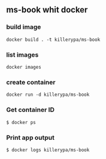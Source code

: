 ## ms-book whit docker

### build image
`docker build . -t killerypa/ms-book`
### list images
`docker images`
### create container
`docker run -d killerypa/ms-book`
 


### Get container ID
`$ docker ps`
### Print app output
`$ docker logs killerypa/ms-book`



